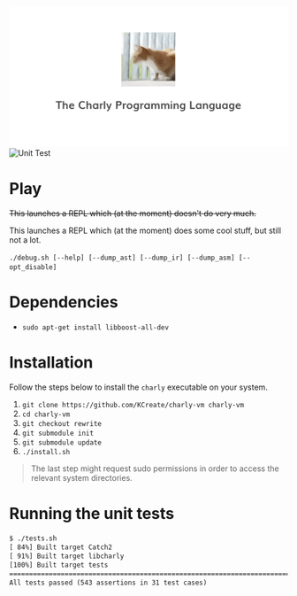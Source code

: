 ![Charly Programming Language](docs/charly-vm.png)
![Unit Test](https://github.com/KCreate/charly-vm/workflows/Unit%20Test/badge.svg?branch=rewrite)

# Play

<strike>This launches a REPL which (at the moment) doesn't do very much.</strike>

This launches a REPL which (at the moment) does some cool stuff, but still not a lot.

`./debug.sh [--help] [--dump_ast] [--dump_ir] [--dump_asm] [--opt_disable]`

# Dependencies

- `sudo apt-get install libboost-all-dev`

# Installation

Follow the steps below to install the `charly` executable on your system.

1. `git clone https://github.com/KCreate/charly-vm charly-vm`
2. `cd charly-vm`
3. `git checkout rewrite`
4. `git submodule init`
5. `git submodule update`
6. `./install.sh`

> The last step might request sudo permissions in order to access the relevant system directories.

# Running the unit tests

```
$ ./tests.sh
[ 84%] Built target Catch2
[ 91%] Built target libcharly
[100%] Built target tests
===============================================================================
All tests passed (543 assertions in 31 test cases)
```

